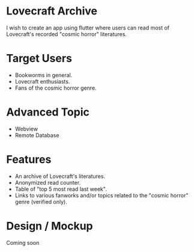 # Lovecraft Archive

I wish to create an app using flutter where users can read most of Lovecraft's recorded "cosmic horror" literatures.

# Target Users

- Bookworms in general.
- Lovecraft enthusiasts.
- Fans of the cosmic horror genre.

# Advanced Topic

- Webview
- Remote Database

# Features

- An archive of Lovecraft's literatures.
- Anonymized read counter.
- Table of "top 5 most read last week".
- Links to various fanworks and/or topics related to the "cosmic horror" genre (verified only).

# Design / Mockup

Coming soon